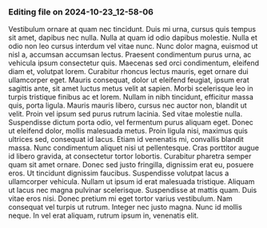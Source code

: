 

### Editing file on 2024-10-23_12-58-06

Vestibulum ornare at quam nec tincidunt. Duis mi urna, cursus quis tempus sit amet, dapibus nec nulla. Nulla at quam id odio dapibus molestie. Nulla et odio non leo cursus interdum vel vitae nunc. Nunc dolor magna, euismod ut nisl a, accumsan accumsan lectus. Praesent condimentum purus urna, ac vehicula ipsum consectetur quis. Maecenas sed orci condimentum, eleifend diam et, volutpat lorem. Curabitur rhoncus lectus mauris, eget ornare dui ullamcorper eget.
Mauris consequat, dolor ut eleifend feugiat, ipsum erat sagittis ante, sit amet luctus metus velit at sapien. Morbi scelerisque leo in turpis tristique finibus ac et lorem. Nullam in nibh tincidunt, efficitur massa quis, porta ligula. Mauris mauris libero, cursus nec auctor non, blandit ut velit. Proin vel ipsum sed purus rutrum lacinia. Sed vitae molestie nulla. Suspendisse dictum porta odio, vel fermentum purus aliquam eget. Donec ut eleifend dolor, mollis malesuada metus. Proin ligula nisi, maximus quis ultrices sed, consequat id lacus. Etiam id venenatis mi, convallis blandit massa. Nunc condimentum aliquet nisi ut pellentesque. Cras porttitor augue id libero gravida, at consectetur tortor lobortis.
Curabitur pharetra semper quam sit amet ornare. Donec sed justo fringilla, dignissim erat eu, posuere eros. Ut tincidunt dignissim faucibus. Suspendisse volutpat lacus a ullamcorper vehicula. Nullam ut ipsum id erat malesuada tristique. Aliquam ut lacus nec magna pulvinar scelerisque. Suspendisse at mattis quam. Duis vitae eros nisi. Donec pretium mi eget tortor varius vestibulum. Nam consequat vel turpis ut rutrum. Integer nec justo magna. Nunc id mollis neque. In vel erat aliquam, rutrum ipsum in, venenatis elit.


